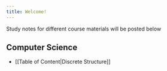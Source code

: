```yaml
---
title: Welcome!
---
```


Study notes for different course materials will be posted below


## Computer Science

- [[Table of Content|Discrete Structure]]

